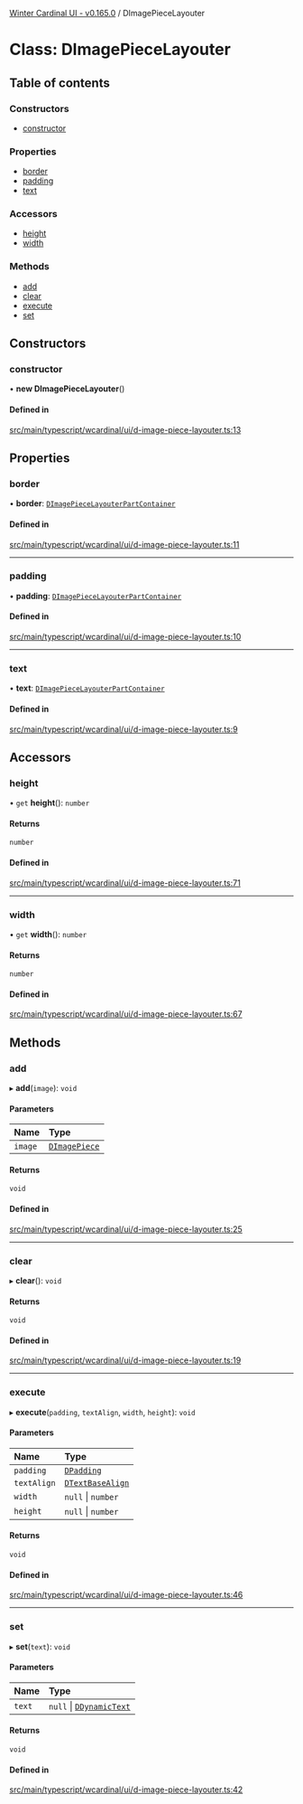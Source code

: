 [Winter Cardinal UI - v0.165.0](../index.md) / DImagePieceLayouter

# Class: DImagePieceLayouter

## Table of contents

### Constructors

- [constructor](DImagePieceLayouter.md#constructor)

### Properties

- [border](DImagePieceLayouter.md#border)
- [padding](DImagePieceLayouter.md#padding)
- [text](DImagePieceLayouter.md#text)

### Accessors

- [height](DImagePieceLayouter.md#height)
- [width](DImagePieceLayouter.md#width)

### Methods

- [add](DImagePieceLayouter.md#add)
- [clear](DImagePieceLayouter.md#clear)
- [execute](DImagePieceLayouter.md#execute)
- [set](DImagePieceLayouter.md#set)

## Constructors

### constructor

• **new DImagePieceLayouter**()

#### Defined in

[src/main/typescript/wcardinal/ui/d-image-piece-layouter.ts:13](https://github.com/winter-cardinal/winter-cardinal-ui/blob/v0.165.0/src/main/typescript/wcardinal/ui/d-image-piece-layouter.ts#L13)

## Properties

### border

• **border**: [`DImagePieceLayouterPartContainer`](DImagePieceLayouterPartContainer.md)

#### Defined in

[src/main/typescript/wcardinal/ui/d-image-piece-layouter.ts:11](https://github.com/winter-cardinal/winter-cardinal-ui/blob/v0.165.0/src/main/typescript/wcardinal/ui/d-image-piece-layouter.ts#L11)

___

### padding

• **padding**: [`DImagePieceLayouterPartContainer`](DImagePieceLayouterPartContainer.md)

#### Defined in

[src/main/typescript/wcardinal/ui/d-image-piece-layouter.ts:10](https://github.com/winter-cardinal/winter-cardinal-ui/blob/v0.165.0/src/main/typescript/wcardinal/ui/d-image-piece-layouter.ts#L10)

___

### text

• **text**: [`DImagePieceLayouterPartContainer`](DImagePieceLayouterPartContainer.md)

#### Defined in

[src/main/typescript/wcardinal/ui/d-image-piece-layouter.ts:9](https://github.com/winter-cardinal/winter-cardinal-ui/blob/v0.165.0/src/main/typescript/wcardinal/ui/d-image-piece-layouter.ts#L9)

## Accessors

### height

• `get` **height**(): `number`

#### Returns

`number`

#### Defined in

[src/main/typescript/wcardinal/ui/d-image-piece-layouter.ts:71](https://github.com/winter-cardinal/winter-cardinal-ui/blob/v0.165.0/src/main/typescript/wcardinal/ui/d-image-piece-layouter.ts#L71)

___

### width

• `get` **width**(): `number`

#### Returns

`number`

#### Defined in

[src/main/typescript/wcardinal/ui/d-image-piece-layouter.ts:67](https://github.com/winter-cardinal/winter-cardinal-ui/blob/v0.165.0/src/main/typescript/wcardinal/ui/d-image-piece-layouter.ts#L67)

## Methods

### add

▸ **add**(`image`): `void`

#### Parameters

| Name | Type |
| :------ | :------ |
| `image` | [`DImagePiece`](DImagePiece.md) |

#### Returns

`void`

#### Defined in

[src/main/typescript/wcardinal/ui/d-image-piece-layouter.ts:25](https://github.com/winter-cardinal/winter-cardinal-ui/blob/v0.165.0/src/main/typescript/wcardinal/ui/d-image-piece-layouter.ts#L25)

___

### clear

▸ **clear**(): `void`

#### Returns

`void`

#### Defined in

[src/main/typescript/wcardinal/ui/d-image-piece-layouter.ts:19](https://github.com/winter-cardinal/winter-cardinal-ui/blob/v0.165.0/src/main/typescript/wcardinal/ui/d-image-piece-layouter.ts#L19)

___

### execute

▸ **execute**(`padding`, `textAlign`, `width`, `height`): `void`

#### Parameters

| Name | Type |
| :------ | :------ |
| `padding` | [`DPadding`](../interfaces/DPadding.md) |
| `textAlign` | [`DTextBaseAlign`](../interfaces/DTextBaseAlign.md) |
| `width` | ``null`` \| `number` |
| `height` | ``null`` \| `number` |

#### Returns

`void`

#### Defined in

[src/main/typescript/wcardinal/ui/d-image-piece-layouter.ts:46](https://github.com/winter-cardinal/winter-cardinal-ui/blob/v0.165.0/src/main/typescript/wcardinal/ui/d-image-piece-layouter.ts#L46)

___

### set

▸ **set**(`text`): `void`

#### Parameters

| Name | Type |
| :------ | :------ |
| `text` | ``null`` \| [`DDynamicText`](DDynamicText.md) |

#### Returns

`void`

#### Defined in

[src/main/typescript/wcardinal/ui/d-image-piece-layouter.ts:42](https://github.com/winter-cardinal/winter-cardinal-ui/blob/v0.165.0/src/main/typescript/wcardinal/ui/d-image-piece-layouter.ts#L42)
